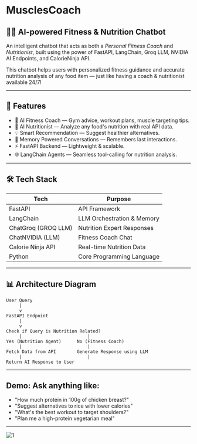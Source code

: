 # MusclesCoach
## 🏋️‍♂️ AI-powered Fitness & Nutrition Chatbot  

An intelligent chatbot that acts as both a *Personal Fitness Coach* and *Nutritionist*, built using the power of FastAPI, LangChain, Groq LLM, NVIDIA AI Endpoints, and CalorieNinja API.

This chatbot helps users with personalized fitness guidance and accurate nutrition analysis of any food item — just like having a coach & nutritionist available 24/7!

---

## 🚀 Features

- 🤖 AI Fitness Coach — Gym advice, workout plans, muscle targeting tips.
- 🥗 AI Nutritionist — Analyze any food's nutrition with real API data.
- 💡 Smart Recommendation — Suggest healthier alternatives.
- 🧠 Memory Powered Conversations — Remembers last interactions.
- ⚡ FastAPI Backend — Lightweight & scalable.
- 🌐 LangChain Agents — Seamless tool-calling for nutrition analysis.

---

## 🛠️ Tech Stack

| Tech | Purpose |
|------|---------|
| FastAPI | API Framework |
| LangChain | LLM Orchestration & Memory |
| ChatGroq (GROQ LLM) | Nutrition Expert Responses |
| ChatNVIDIA (LLM) | Fitness Coach Chat |
| Calorie Ninja API | Real-time Nutrition Data |
| Python | Core Programming Language |

---

## 📊 Architecture Diagram

```plaintext
User Query
     |
     v
FastAPI Endpoint
     |
     v
Check if Query is Nutrition Related?
     |                         |
Yes (Nutrition Agent)      No (Fitness Coach)
     |                         |
Fetch Data from API        Generate Response using LLM
     |                         |
Return AI Response to User
```
---

## Demo: Ask anything like:

- "How much protein in 100g of chicken breast?"
- "Suggest alternatives to rice with lower calories"
- "What's the best workout to target shoulders?"
- "Plan me a high-protein vegetarian meal"

---

![1](images/Screenshot2025-04-06222224.png)
